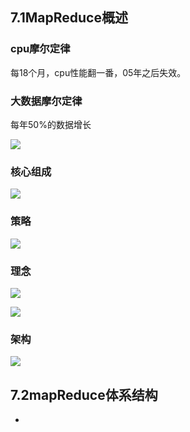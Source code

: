 ## 7.1MapReduce概述 ##

### cpu摩尔定律 ###

每18个月，cpu性能翻一番，05年之后失效。

### 大数据摩尔定律 ###

每年50%的数据增长







![](https://i.imgur.com/yXbtqHL.png)


### 核心组成 ###

![](https://i.imgur.com/xNWhuhR.png)


### 策略 ###

![](https://i.imgur.com/gLJah42.png)


### 理念 ###

![](https://i.imgur.com/rwOwlqq.png)


![](https://i.imgur.com/rZjdyr0.png)



### 架构 ###

![](https://i.imgur.com/BwWlgTq.png)



## 7.2mapReduce体系结构 ##




























































-